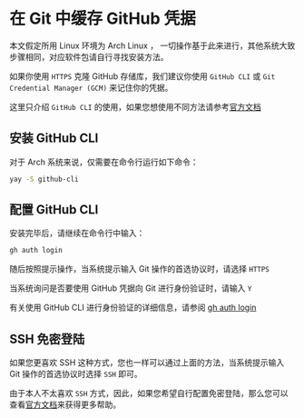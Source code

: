 # 在 Git 中缓存 GitHub 凭据

本文假定所用 Linux 环境为 Arch Linux ， 一切操作基于此来进行，其他系统大致步骤相同，对应软件包请自行寻找安装方法。

如果你使用 `HTTPS` 克隆 GitHub 存储库，我们建议你使用 `GitHub CLI` 或 `Git Credential Manager (GCM)` 来记住你的凭据。

这里只介绍 `GitHub CLI` 的使用，如果您想使用不同方法请参考[官方文档](https://docs.github.com/zh/get-started/getting-started-with-git/caching-your-github-credentials-in-git)

## 安装 GitHub CLI

对于 Arch 系统来说，仅需要在命令行运行如下命令：

```bash
yay -S github-cli
```

## 配置 GitHub CLI

安装完毕后，请继续在命令行中输入：

```bash
gh auth login
```

随后按照提示操作，当系统提示输入 Git 操作的首选协议时，请选择 `HTTPS`

当系统询问是否要使用 GitHub 凭据向 Git 进行身份验证时，请输入 `Y`

有关使用 GitHub CLI 进行身份验证的详细信息，请参阅 [gh auth login](https://cli.github.com/manual/gh_auth_login)

## SSH 免密登陆

如果您更喜欢 SSH 这种方式，您也一样可以通过上面的方法，当系统提示输入 Git 操作的首选协议时选择 `SSH` 即可。

由于本人不太喜欢 `SSH` 方式，因此，如果您希望自行配置免密登陆，那么您可以查看[官方文档](https://docs.github.com/en/authentication/connecting-to-github-with-ssh)来获得更多帮助。